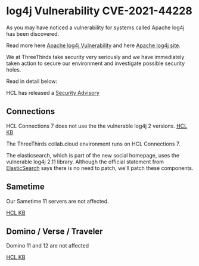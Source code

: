 # log4j Vulnerability CVE-2021-44228

As you may have noticed a vulnerability for systems called Apache log4j has been discovered.

Read more here [Apache log4j Vulnerability](https://nvd.nist.gov/vuln/detail/CVE-2021-44228) and here [Apache log4j site](https://logging.apache.org/log4j/2.x/security.html).

We at ThreeThirds take security very seriously and we have immediately taken action to secure our environment and investigate possible security holes.

Read in detail below:

HCL has released a [Security Advisory](https://support.hcltechsw.com/csm?id=kb_article&sysparm_article=KB0095490)

## Connections

HCL Connections 7 does not use the the vulnerable log4j 2 versions.
[HCL KB](https://support.hcltechsw.com/csm?id=kb_article&sysparm_article=KB0095498)

The ThreeThirds collab.cloud environment runs on HCL Connections 7.

The elasticsearch, which is part of the new social homepage, uses the vulnerable log4j 2.11 library.
Although the official statement from [ElasticSearch](https://discuss.elastic.co/t/apache-log4j2-remote-code-execution-rce-vulnerability-cve-2021-44228-esa-2021-31/291476) says there is no need to patch, we'll patch these components.

## Sametime

Our Sametime 11 servers are not affected.

[HCL KB](https://support.hcltechsw.com/csm?id=kb_article&sysparm_article=KB0095528)

## Domino / Verse / Traveler

Domino 11 and 12 are not affected

[HCL KB](https://support.hcltechsw.com/csm?id=kb_article&sysparm_article=KB0095516)
